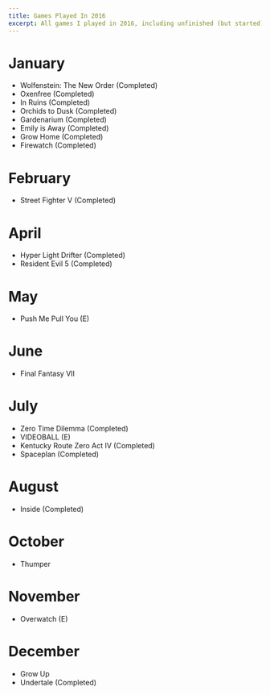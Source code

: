 ```yaml
---
title: Games Played In 2016
excerpt: All games I played in 2016, including unfinished (but started)
---
```


# January
- Wolfenstein: The New Order (Completed)
- Oxenfree (Completed)
- In Ruins (Completed)
- Orchids to Dusk (Completed)
- Gardenarium (Completed)
- Emily is Away (Completed)
- Grow Home (Completed)
- Firewatch (Completed)

# February
- Street Fighter V (Completed)

# April
- Hyper Light Drifter (Completed)
- Resident Evil 5 (Completed)

# May
- Push Me Pull You (E)

# June
- Final Fantasy VII

# July
- Zero Time Dilemma (Completed)
- VIDEOBALL (E)
- Kentucky Route Zero Act IV (Completed)
- Spaceplan (Completed)

# August
- Inside (Completed)

# October
- Thumper

# November
- Overwatch (E)

# December
- Grow Up
- Undertale (Completed)